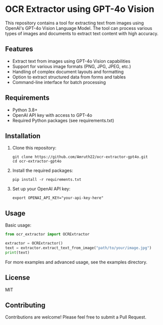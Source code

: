 # OCR Extractor using GPT-4o Vision

This repository contains a tool for extracting text from images using OpenAI's GPT-4o Vision Language Model. The tool can process various types of images and documents to extract text content with high accuracy.

## Features

- Extract text from images using GPT-4o Vision capabilities
- Support for various image formats (PNG, JPG, JPEG, etc.)
- Handling of complex document layouts and formatting
- Option to extract structured data from forms and tables
- Command-line interface for batch processing

## Requirements

- Python 3.8+
- OpenAI API key with access to GPT-4o
- Required Python packages (see requirements.txt)

## Installation

1. Clone this repository:
   ```
   git clone https://github.com/Amruth22/ocr-extractor-gpt4o.git
   cd ocr-extractor-gpt4o
   ```

2. Install the required packages:
   ```
   pip install -r requirements.txt
   ```

3. Set up your OpenAI API key:
   ```
   export OPENAI_API_KEY="your-api-key-here"
   ```

## Usage

Basic usage:
```python
from ocr_extractor import OCRExtractor

extractor = OCRExtractor()
text = extractor.extract_text_from_image("path/to/your/image.jpg")
print(text)
```

For more examples and advanced usage, see the examples directory.

## License

MIT

## Contributing

Contributions are welcome! Please feel free to submit a Pull Request.